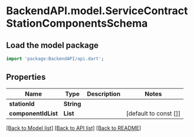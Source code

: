 # BackendAPI.model.ServiceContractStationComponentsSchema

## Load the model package
```dart
import 'package:BackendAPI/api.dart';
```

## Properties

 Name                | Type             | Description | Notes                 
---------------------|------------------|-------------|-----------------------
 **stationId**       | **String**       |             |
 **componentIdList** | **List<String>** |             | [default to const []] 

[[Back to Model list]](../README.md#documentation-for-models) [[Back to API list]](../README.md#documentation-for-api-endpoints) [[Back to README]](../README.md)


